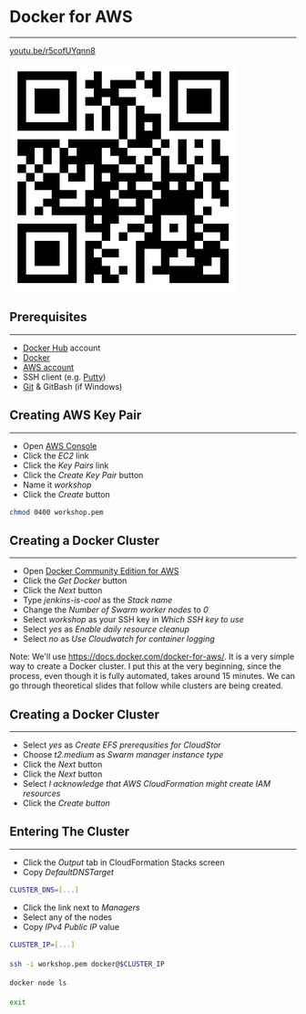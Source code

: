 # Docker for AWS

---

[youtu.be/r5cofUYqnn8](https://youtu.be/r5cofUYqnn8)

![](../img/qr/docker-for-aws.png)


## Prerequisites

---

* [Docker Hub](https://hub.docker.com/) account
* [Docker](https://www.docker.com/)
* [AWS account](https://aws.amazon.com/)
* SSH client (e.g. [Putty](http://www.putty.org/))
* [Git](https://git-scm.com/) & GitBash (if Windows)


## Creating AWS Key Pair

---

* Open [AWS Console](http://console.aws.amazon.com)
* Click the *EC2* link
* Click the *Key Pairs* link
* Click the *Create Key Pair* button
* Name it *workshop*
* Click the *Create* button

```bash
chmod 0400 workshop.pem
```


## Creating a Docker Cluster

---

* Open [Docker Community Edition for AWS](https://store.docker.com/editions/community/docker-ce-aws)
* Click the *Get Docker* button
* Click the *Next* button
* Type *jenkins-is-cool* as the *Stack name*
* Change the *Number of Swarm worker nodes* to *0*
* Select *workshop* as your SSH key in *Which SSH key to use*
* Select *yes* as *Enable daily resource cleanup*
* Select *no* as *Use Cloudwatch for container logging*

Note:
We'll use https://docs.docker.com/docker-for-aws/. It is a very simple way to create a Docker cluster. I put this at the very beginning, since the process, even though it is fully automated, takes around 15 minutes. We can go through theoretical slides that follow while clusters are being created.


## Creating a Docker Cluster

---

* Select *yes* as *Create EFS prerequsities for CloudStor*
* Choose *t2.medium* as *Swarm manager instance type*
* Click the *Next* button
* Click the *Next* button
* Select *I acknowledge that AWS CloudFormation might create IAM resources*
* Click the *Create button*


## Entering The Cluster

---

* Click the *Output* tab in CloudFormation Stacks screen
* Copy *DefaultDNSTarget*

```bash
CLUSTER_DNS=[...]
```

* Click the link next to *Managers*
* Select any of the nodes
* Copy *IPv4 Public IP* value

```bash
CLUSTER_IP=[...]

ssh -i workshop.pem docker@$CLUSTER_IP

docker node ls

exit
```
